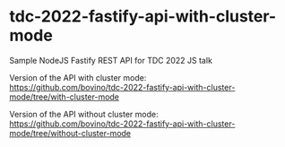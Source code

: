 # tdc-2022-fastify-api-with-cluster-mode
Sample NodeJS Fastify REST API for TDC 2022 JS talk

Version of the API with cluster mode: <br>
<https://github.com/bovino/tdc-2022-fastify-api-with-cluster-mode/tree/with-cluster-mode>

Version of the API without cluster mode: <br>
<https://github.com/bovino/tdc-2022-fastify-api-with-cluster-mode/tree/without-cluster-mode>